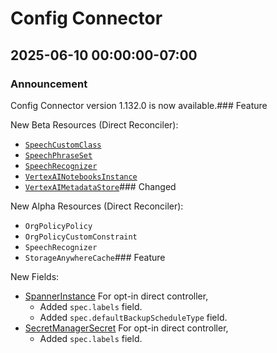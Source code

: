 # Config Connector

## 2025-06-10 00:00:00-07:00

### Announcement

Config Connector version 1.132.0 is now available.### Feature

New Beta Resources (Direct Reconciler):

* [`SpeechCustomClass`](https://cloud.google.com/config-connector/docs/reference/resource-docs/speech/speechcustomclass)
* [`SpeechPhraseSet`](https://cloud.google.com/config-connector/docs/reference/resource-docs/speech/speechphraseset)
* [`SpeechRecognizer`](https://cloud.google.com/config-connector/docs/reference/resource-docs/speech/speechrecognizer)
* [`VertexAINotebooksInstance`](https://cloud.google.com/config-connector/docs/reference/resource-docs/notebooks/notebookinstance)
* [`VertexAIMetadataStore`](https://cloud.google.com/config-connector/docs/reference/resource-docs/vertexai/vertexaimetadatastore)### Changed

New Alpha Resources (Direct Reconciler):

* `OrgPolicyPolicy`
* `OrgPolicyCustomConstraint`
* `SpeechRecognizer`
* `StorageAnywhereCache`### Feature

New Fields:

* [SpannerInstance](https://cloud.google.com/config-connector/docs/reference/resource-docs/spanner/spannerinstance)
  For opt-in direct controller,
  + Added `spec.labels` field.
  + Added `spec.defaultBackupScheduleType` field.
* [SecretManagerSecret](https://cloud.google.com/config-connector/docs/reference/resource-docs/secretmanager/secretmanagersecret)
  For opt-in direct controller,
  + Added `spec.labels` field.